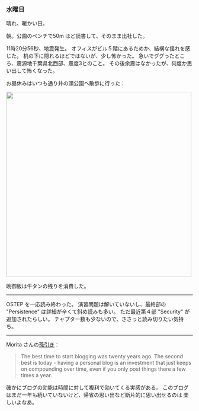 ### 水曜日

晴れ、暖かい日。

朝。公園のベンチで50m ほど読書して、そのまま出社した。

11時20分56秒、地震発生。
オフィスがビル５階にあるためか、結構な揺れを感じた。
机の下に隠れるほどではないが、少し怖かった。
急いでググったところ、震源地千葉県北西部、震度3とのこと。
その後余震はなかったが、何度か思い出して怖くなった。

お昼休みはいつも通り井の頭公園へ散歩に行った：

<img src="https://i.imgur.com/T6lrJMZ.jpg" width="500">

晩御飯は牛タンの残りを消費した。

---

OSTEP を一応読み終わった。
演習問題は解いていないし、最終部の "Persistence" は詳細が辛くて斜め読みも多い。
ただ最近第４部 "Security" が追加されたらしい。
チャプター数も少ないので、ささっと読み切りたい気持ち。

---

Morita さんの[孫引き](https://records.dodgson.org/2023/05/09/link-twenty-years-of-blogging-hacker-news/)：

> The best time to start blogging was twenty years ago. The second best is today - having a personal blog is an investment that just keeps on compounding over time, even if you only post things there a few times a year.

確かにブログの効能は時間に対して複利で効いてくる実感がある。
このブログはまだ一年も続いていないけど、帰省の思い出など断片的に思い出せるのは
楽しいよなあ。
